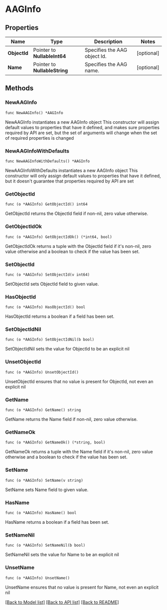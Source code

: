 # AAGInfo

## Properties

Name | Type | Description | Notes
------------ | ------------- | ------------- | -------------
**ObjectId** | Pointer to **NullableInt64** | Specifies the AAG object Id. | [optional] 
**Name** | Pointer to **NullableString** | Specifies the AAG name. | [optional] 

## Methods

### NewAAGInfo

`func NewAAGInfo() *AAGInfo`

NewAAGInfo instantiates a new AAGInfo object
This constructor will assign default values to properties that have it defined,
and makes sure properties required by API are set, but the set of arguments
will change when the set of required properties is changed

### NewAAGInfoWithDefaults

`func NewAAGInfoWithDefaults() *AAGInfo`

NewAAGInfoWithDefaults instantiates a new AAGInfo object
This constructor will only assign default values to properties that have it defined,
but it doesn't guarantee that properties required by API are set

### GetObjectId

`func (o *AAGInfo) GetObjectId() int64`

GetObjectId returns the ObjectId field if non-nil, zero value otherwise.

### GetObjectIdOk

`func (o *AAGInfo) GetObjectIdOk() (*int64, bool)`

GetObjectIdOk returns a tuple with the ObjectId field if it's non-nil, zero value otherwise
and a boolean to check if the value has been set.

### SetObjectId

`func (o *AAGInfo) SetObjectId(v int64)`

SetObjectId sets ObjectId field to given value.

### HasObjectId

`func (o *AAGInfo) HasObjectId() bool`

HasObjectId returns a boolean if a field has been set.

### SetObjectIdNil

`func (o *AAGInfo) SetObjectIdNil(b bool)`

 SetObjectIdNil sets the value for ObjectId to be an explicit nil

### UnsetObjectId
`func (o *AAGInfo) UnsetObjectId()`

UnsetObjectId ensures that no value is present for ObjectId, not even an explicit nil
### GetName

`func (o *AAGInfo) GetName() string`

GetName returns the Name field if non-nil, zero value otherwise.

### GetNameOk

`func (o *AAGInfo) GetNameOk() (*string, bool)`

GetNameOk returns a tuple with the Name field if it's non-nil, zero value otherwise
and a boolean to check if the value has been set.

### SetName

`func (o *AAGInfo) SetName(v string)`

SetName sets Name field to given value.

### HasName

`func (o *AAGInfo) HasName() bool`

HasName returns a boolean if a field has been set.

### SetNameNil

`func (o *AAGInfo) SetNameNil(b bool)`

 SetNameNil sets the value for Name to be an explicit nil

### UnsetName
`func (o *AAGInfo) UnsetName()`

UnsetName ensures that no value is present for Name, not even an explicit nil

[[Back to Model list]](../README.md#documentation-for-models) [[Back to API list]](../README.md#documentation-for-api-endpoints) [[Back to README]](../README.md)


